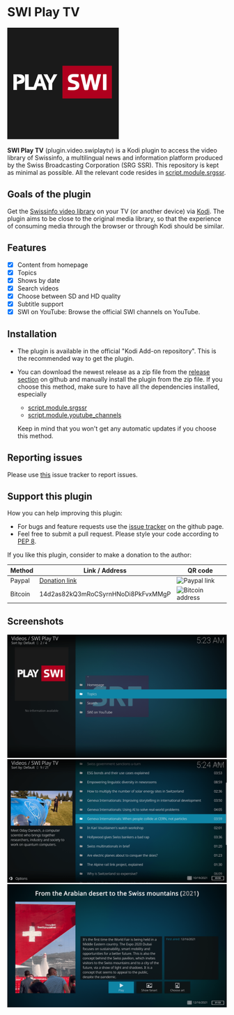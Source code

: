 # SWI Play TV

<img src="https://github.com/goggle/plugin.video.swiplaytv/raw/master/resources/icon.png" width="256">

**SWI Play TV** (plugin.video.swiplaytv) is a Kodi plugin to access the video library of Swissinfo,
a multilingual news and information platform produced by the Swiss Broadcasting Corporation (SRG SSR).
This repository is kept as minimal as possible. All the relevant code resides in [script.module.srgssr](https://github.com/goggle/script.module.srgssr).

## Goals of the plugin
Get the [Swissinfo video library](https://play.swissinfo.ch/play/tv/) on your TV (or another device) via [Kodi](https://kodi.tv/). The plugin aims to be close to the original media library, so that the experience of consuming media through the browser or through Kodi should be similar.

## Features
 - [x] Content from homepage
 - [x] Topics
 - [x] Shows by date
 - [x] Search videos
 - [x] Choose between SD and HD quality
 - [x] Subtitle support
 - [x] SWI on YouTube: Browse the official SWI channels on YouTube.

## Installation

 - The plugin is available in the official "Kodi Add-on repository". This is the recommended way to get the plugin.
 - You can download the newest release as a zip file from the [release section](https://github.com/goggle/plugin.video.swiplaytv/releases) on github and manually install the plugin from the zip file. If you choose this method, make sure to have all the dependencies installed, especially
   - [script.module.srgssr](https://github.com/goggle/script.module.srgssr)
   - [script.module.youtube_channels](https://github.com/goggle/script.module.youtube_channels)

   Keep in mind that you won't get any automatic updates if you choose this method.

## Reporting issues

Please use [this](https://github.com/goggle/script.module.srgssr/issues) issue tracker to report issues.


## Support this plugin
How you can help improving this plugin:
 - For bugs and feature requests use the [issue tracker](https://github.com/goggle/plugin.video.swiplaytv/issues) on the github page.
 - Feel free to submit a pull request. Please style your code according to [PEP 8](https://www.python.org/dev/peps/pep-0008/).

If you like this plugin, consider to make a donation to the author:

| Method | Link / Address | QR code |
| --- | --- | --- |
| Paypal | [Donation link](https://www.paypal.com/cgi-bin/webscr?cmd=_s-xclick&hosted_button_id=ZXAFRHTZGRARS) | ![Paypal link](https://raw.githubusercontent.com/goggle/plugin.video.srfplaytv/e62b52bb394eeee98c929895005bbc33e6028770/paypal.png) |
| Bitcoin | 14d2as82kQ3mRoCSyrnHNoDi8PkFvxMMgP | ![Bitcoin address](https://raw.githubusercontent.com/goggle/plugin.video.srfplaytv/af1c696004d9b42c730dc55f7e66596ec3521b99/bitcoin.png) |


## Screenshots
![Main menu](https://raw.githubusercontent.com/goggle/plugin.video.swiplaytv/master/resources/screenshot-01.png)
![A list menu](https://raw.githubusercontent.com/goggle/plugin.video.swiplaytv/master/resources/screenshot-02.png)
![Episode information](https://raw.githubusercontent.com/goggle/plugin.video.swiplaytv/master/resources/screenshot-03.png)
